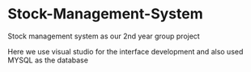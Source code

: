 # Stock-Management-System
Stock management system as our 2nd year group project

Here we use visual studio for the interface development and also used MYSQL as the database
